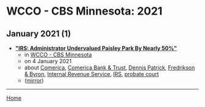 # WCCO - CBS Minnesota: 2021

## January 2021 (1)

 - [**"IRS: Administrator Undervalued Paisley Park By Nearly 50%"**](https://www.cbsnews.com/minnesota/news/irs-administrator-undervalued-paisley-park-by-nearly-50/)
    - in [WCCO - CBS Minnesota](../../../publications/u-z/wcco-cbs-minnesota/index.md)
    - on 4 January 2021
    - about [Comerica](../../../topics/comerica/index.md), [Comerica Bank & Trust](../../../topics/comerica-bank-trust/index.md), [Dennis Patrick](../../../topics/dennis-patrick/index.md), [Fredrikson & Byron](../../../topics/fredrikson-byron/index.md), [Internal Revenue Service](../../../topics/internal-revenue-service/index.md), [IRS](../../../topics/irs/index.md), [probate court](../../../topics/probate-court/index.md)
    - ([mirror](https://web.archive.org/web/*/https://www.cbsnews.com/minnesota/news/irs-administrator-undervalued-paisley-park-by-nearly-50/))

----

[Home](../index.md)
